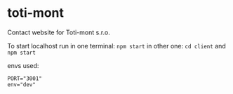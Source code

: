 # toti-mont

Contact website for Toti-mont s.r.o.

To start localhost run in one terminal:
`npm start`
in other one:
`cd client` and `npm start`

envs used:

```
PORT="3001"
env="dev"
```
